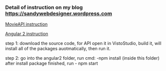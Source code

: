### Detail of instruction on my blog https://sandywebdesigner.wordpress.com

 [MovieAPI instruction](https://sandywebdesigner.wordpress.com/2016/08/24/step-by-step-instruction-for-building-restful-api-with-asp-net-web-api-part-i/) 
 
 [Angular 2 instruction](https://sandywebdesigner.wordpress.com/2016/09/06/angular-2-tutorial-movies-app/)
 
 step 1: download the source code, for API open it in VistoStudio, build it, will install all of the packages auotmatically, then run it.
 
 step 2: go into the angular2 folder, run cmd: -npm install (inside this folder) after install package finished, run - npm start
 
